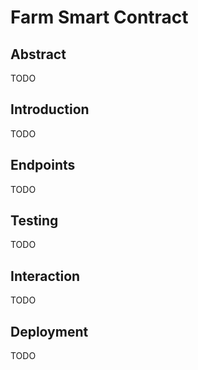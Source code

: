 # Farm Smart Contract

## Abstract

TODO

## Introduction

TODO

## Endpoints

TODO

## Testing

TODO

## Interaction

TODO

## Deployment

TODO
